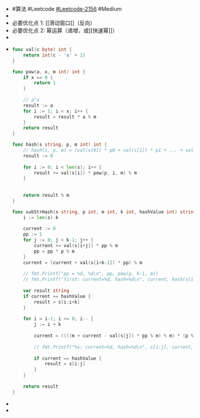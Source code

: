 - #算法 #Leetcode [#Leetcode-2156](https://leetcode-cn.com/problems/find-substring-with-given-hash-value/) #Medium
-
- 必要优化点 1: [[滑动窗口]]（反向）
- 必要优化点 2: 幂运算（递增，或[[快速幂]]）
-
- ```go
  func val(c byte) int {
      return int(c - 'a' + 1)
  }
  
  func pow(a, x, m int) int {
      if x == 0 {
          return 1
      }
      
      // a^x
      result := a
      for i := 1; i < x; i++ {
          result = result * a % m
      }
      return result
  }
  
  func hash(s string, p, m int) int {
      // hash(s, p, m) = (val(s[0]) * p0 + val(s[1]) * p1 + ... + val(s[k-1]) * pk-1) mod m.
      result := 0
      
      for i := 0; i < len(s); i++ {
          result += val(s[i]) * pow(p, i, m) % m
      }
      
      
      return result % m
  }
  
  func subStrHash(s string, p int, m int, k int, hashValue int) string {    
      i := len(s)-k
      
      current := 0
      pp := 1
      for j := 0; j < k-1; j++ {
          current += val(s[i+j]) * pp % m
          pp = pp * p % m
      }
      current = (current + val(s[i+k-1]) * pp) % m
      
      // fmt.Printf("pp = %d, %d\n", pp, pow(p, k-1, m))
      // fmt.Printf("first: current=%d, hash=%d\n", current, hash(s[i:i+k], p, m))
      
      var result string
      if current == hashValue {
          result = s[i:i+k]
      }
    
      for i = i-1; i >= 0; i-- {
          j := i + k
          
          current = ((((m + current - val(s[j]) * pp % m) % m) * (p % m)) % m + val(s[i]) % m) % m
          
          // fmt.Printf("%s: current=%d, hash=%d\n", s[i:j], current, hash(s[i:j], p, m))
          
          if current == hashValue {
              result = s[i:j]
          }
      }
      
      return result
  }
  ```
-
-